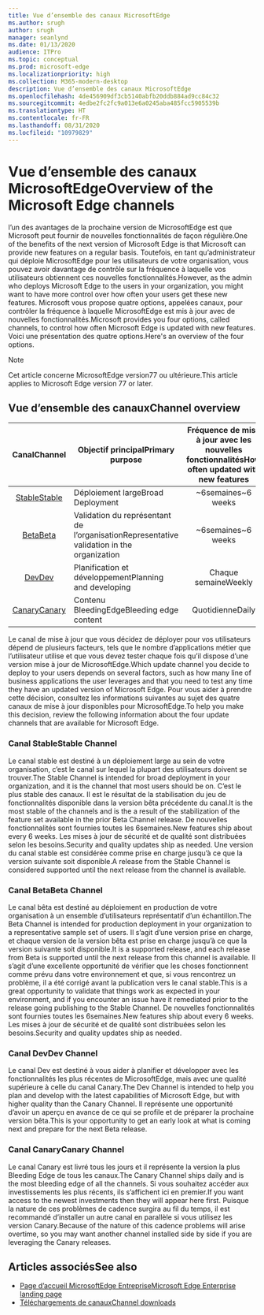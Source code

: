 ```yaml
---
title: Vue d’ensemble des canaux MicrosoftEdge
ms.author: srugh
author: srugh
manager: seanlynd
ms.date: 01/13/2020
audience: ITPro
ms.topic: conceptual
ms.prod: microsoft-edge
ms.localizationpriority: high
ms.collection: M365-modern-desktop
description: Vue d’ensemble des canaux MicrosoftEdge
ms.openlocfilehash: 4de456909df3cb5140abfb20ddb884ad9cc84c32
ms.sourcegitcommit: 4edbe2fc2fc9a013e6a0245aba485fcc5905539b
ms.translationtype: HT
ms.contentlocale: fr-FR
ms.lasthandoff: 08/31/2020
ms.locfileid: "10979829"
---
```

# <span data-ttu-id="c9e88-103">Vue d’ensemble des canaux MicrosoftEdge</span><span class="sxs-lookup"><span data-stu-id="c9e88-103">Overview of the Microsoft Edge channels</span></span>

<span data-ttu-id="c9e88-104">l’un des avantages de la prochaine version de MicrosoftEdge est que Microsoft peut fournir de nouvelles fonctionnalités de façon régulière.</span><span class="sxs-lookup"><span data-stu-id="c9e88-104">One of the benefits of the next version of Microsoft Edge is that Microsoft can provide new features on a regular basis.</span></span> <span data-ttu-id="c9e88-105">Toutefois, en tant qu’administrateur qui déploie MicrosoftEdge pour les utilisateurs de votre organisation, vous pouvez avoir davantage de contrôle sur la fréquence à laquelle vos utilisateurs obtiennent ces nouvelles fonctionnalités.</span><span class="sxs-lookup"><span data-stu-id="c9e88-105">However, as the admin who deploys Microsoft Edge to the users in your organization, you might want to have more control over how often your users get these new features.</span></span> <span data-ttu-id="c9e88-106">Microsoft vous propose quatre options, appelées canaux, pour contrôler la fréquence à laquelle MicrosoftEdge est mis à jour avec de nouvelles fonctionnalités.</span><span class="sxs-lookup"><span data-stu-id="c9e88-106">Microsoft provides you four options, called channels, to control how often Microsoft Edge is updated with new features.</span></span> <span data-ttu-id="c9e88-107">Voici une présentation des quatre options.</span><span class="sxs-lookup"><span data-stu-id="c9e88-107">Here's an overview of the four options.</span></span>
  
> [!NOTE]
> <span data-ttu-id="c9e88-108">Cet article concerne MicrosoftEdge version77 ou ultérieure.</span><span class="sxs-lookup"><span data-stu-id="c9e88-108">This article applies to Microsoft Edge version 77 or later.</span></span>

## <span data-ttu-id="c9e88-109">Vue d’ensemble des canaux</span><span class="sxs-lookup"><span data-stu-id="c9e88-109">Channel overview</span></span>

|<span data-ttu-id="c9e88-110">Canal</span><span class="sxs-lookup"><span data-stu-id="c9e88-110">Channel</span></span>|<span data-ttu-id="c9e88-111">Objectif principal</span><span class="sxs-lookup"><span data-stu-id="c9e88-111">Primary purpose</span></span>|<span data-ttu-id="c9e88-112">Fréquence de mise à jour avec les nouvelles fonctionnalités</span><span class="sxs-lookup"><span data-stu-id="c9e88-112">How often updated with new features</span></span>|<span data-ttu-id="c9e88-113">Prise en charge</span><span class="sxs-lookup"><span data-stu-id="c9e88-113">Supported?</span></span>|
|:---:|---|:---:|:---:|
|[<span data-ttu-id="c9e88-114">Stable</span><span class="sxs-lookup"><span data-stu-id="c9e88-114">Stable</span></span>](#stable-channel)|<span data-ttu-id="c9e88-115">Déploiement large</span><span class="sxs-lookup"><span data-stu-id="c9e88-115">Broad Deployment</span></span>|<span data-ttu-id="c9e88-116">~6semaines</span><span class="sxs-lookup"><span data-stu-id="c9e88-116">~6 weeks</span></span>|<span data-ttu-id="c9e88-117">Oui</span><span class="sxs-lookup"><span data-stu-id="c9e88-117">Yes</span></span>|
|[<span data-ttu-id="c9e88-118">Beta</span><span class="sxs-lookup"><span data-stu-id="c9e88-118">Beta</span></span>](#beta-channel)|<span data-ttu-id="c9e88-119">Validation du représentant de l’organisation</span><span class="sxs-lookup"><span data-stu-id="c9e88-119">Representative validation in the organization</span></span>|<span data-ttu-id="c9e88-120">~6semaines</span><span class="sxs-lookup"><span data-stu-id="c9e88-120">~6 weeks</span></span>|<span data-ttu-id="c9e88-121">Oui</span><span class="sxs-lookup"><span data-stu-id="c9e88-121">Yes</span></span>|
|[<span data-ttu-id="c9e88-122">Dev</span><span class="sxs-lookup"><span data-stu-id="c9e88-122">Dev</span></span>](#dev-channel)|<span data-ttu-id="c9e88-123">Planification et développement</span><span class="sxs-lookup"><span data-stu-id="c9e88-123">Planning and developing</span></span>|<span data-ttu-id="c9e88-124">Chaque semaine</span><span class="sxs-lookup"><span data-stu-id="c9e88-124">Weekly</span></span>|<span data-ttu-id="c9e88-125">Non</span><span class="sxs-lookup"><span data-stu-id="c9e88-125">No</span></span>|
|[<span data-ttu-id="c9e88-126">Canary</span><span class="sxs-lookup"><span data-stu-id="c9e88-126">Canary</span></span>](#canary-channel)|<span data-ttu-id="c9e88-127">Contenu BleedingEdge</span><span class="sxs-lookup"><span data-stu-id="c9e88-127">Bleeding edge content</span></span>|<span data-ttu-id="c9e88-128">Quotidienne</span><span class="sxs-lookup"><span data-stu-id="c9e88-128">Daily</span></span>|<span data-ttu-id="c9e88-129">Non</span><span class="sxs-lookup"><span data-stu-id="c9e88-129">No</span></span>|

<span data-ttu-id="c9e88-130">Le canal de mise à jour que vous décidez de déployer pour vos utilisateurs dépend de plusieurs facteurs, tels que le nombre d’applications métier que l’utilisateur utilise et que vous devez tester chaque fois qu’il dispose d’une version mise à jour de MicrosoftEdge.</span><span class="sxs-lookup"><span data-stu-id="c9e88-130">Which update channel you decide to deploy to your users depends on several factors, such as how many line of business applications the user leverages and that you need to test any time they have an updated version of Microsoft Edge.</span></span> <span data-ttu-id="c9e88-131">Pour vous aider à prendre cette décision, consultez les informations suivantes au sujet des quatre canaux de mise à jour disponibles pour MicrosoftEdge.</span><span class="sxs-lookup"><span data-stu-id="c9e88-131">To help you make this decision, review the following information about the four update channels that are available for Microsoft Edge.</span></span>

### <span data-ttu-id="c9e88-132">Canal Stable</span><span class="sxs-lookup"><span data-stu-id="c9e88-132">Stable Channel</span></span>

<span data-ttu-id="c9e88-133">Le canal stable est destiné à un déploiement large au sein de votre organisation, c’est le canal sur lequel la plupart des utilisateurs doivent se trouver.</span><span class="sxs-lookup"><span data-stu-id="c9e88-133">The Stable Channel is intended for broad deployment in your organization, and it is the channel that most users should be on.</span></span> <span data-ttu-id="c9e88-134">C’est le plus stable des canaux. Il est le résultat de la stabilisation du jeu de fonctionnalités disponible dans la version bêta précédente du canal.</span><span class="sxs-lookup"><span data-stu-id="c9e88-134">It is the most stable of the channels and is the a result of the stabilization of the feature set available in the prior Beta Channel release.</span></span> <span data-ttu-id="c9e88-135">De nouvelles fonctionnalités sont fournies toutes les 6semaines.</span><span class="sxs-lookup"><span data-stu-id="c9e88-135">New features ship about every 6 weeks.</span></span> <span data-ttu-id="c9e88-136">Les mises à jour de sécurité et de qualité sont distribuées selon les besoins.</span><span class="sxs-lookup"><span data-stu-id="c9e88-136">Security and quality updates ship as needed.</span></span> <span data-ttu-id="c9e88-137">Une version du canal stable est considérée comme prise en charge jusqu’à ce que la version suivante soit disponible.</span><span class="sxs-lookup"><span data-stu-id="c9e88-137">A release from the Stable Channel is considered supported until the next release from the channel is available.</span></span>

### <span data-ttu-id="c9e88-138">Canal Beta</span><span class="sxs-lookup"><span data-stu-id="c9e88-138">Beta Channel</span></span>

<span data-ttu-id="c9e88-139">Le canal bêta est destiné au déploiement en production de votre organisation à un ensemble d’utilisateurs représentatif d’un échantillon.</span><span class="sxs-lookup"><span data-stu-id="c9e88-139">The Beta Channel is intended for production deployment in your organization to a representative sample set of users.</span></span> <span data-ttu-id="c9e88-140">Il s’agit d’une version prise en charge, et chaque version de la version bêta est prise en charge jusqu’à ce que la version suivante soit disponible.</span><span class="sxs-lookup"><span data-stu-id="c9e88-140">It is a supported release, and each release from Beta is supported until the next release from this channel is available.</span></span> <span data-ttu-id="c9e88-141">Il s’agit d’une excellente opportunité de vérifier que les choses fonctionnent comme prévu dans votre environnement et que, si vous rencontrez un problème, il a été corrigé avant la publication vers le canal stable.</span><span class="sxs-lookup"><span data-stu-id="c9e88-141">This is a great opportunity to validate that things work as expected in your environment, and if you encounter an issue have it remediated prior to the release going publishing to the Stable Channel.</span></span> <span data-ttu-id="c9e88-142">De nouvelles fonctionnalités sont fournies toutes les 6semaines.</span><span class="sxs-lookup"><span data-stu-id="c9e88-142">New features ship about every 6 weeks.</span></span> <span data-ttu-id="c9e88-143">Les mises à jour de sécurité et de qualité sont distribuées selon les besoins.</span><span class="sxs-lookup"><span data-stu-id="c9e88-143">Security and quality updates ship as needed.</span></span>

### <span data-ttu-id="c9e88-144">Canal Dev</span><span class="sxs-lookup"><span data-stu-id="c9e88-144">Dev Channel</span></span>

<span data-ttu-id="c9e88-145">Le canal Dev est destiné à vous aider à planifier et développer avec les fonctionnalités les plus récentes de MicrosoftEdge, mais avec une qualité supérieure à celle du canal Canary.</span><span class="sxs-lookup"><span data-stu-id="c9e88-145">The Dev Channel is intended to help you plan and develop with the latest capabilities of Microsoft Edge, but with higher quality than the Canary Channel.</span></span> <span data-ttu-id="c9e88-146">Il représente une opportunité d’avoir un aperçu en avance de ce qui se profile et de préparer la prochaine version bêta.</span><span class="sxs-lookup"><span data-stu-id="c9e88-146">This is your opportunity to get an early look at what is coming next and prepare for the next Beta release.</span></span>

### <span data-ttu-id="c9e88-147">Canal Canary</span><span class="sxs-lookup"><span data-stu-id="c9e88-147">Canary Channel</span></span>

<span data-ttu-id="c9e88-148">Le canal Canary est livré tous les jours et il représente la version la plus Bleeding Edge de tous les canaux.</span><span class="sxs-lookup"><span data-stu-id="c9e88-148">The Canary Channel ships daily and is the most bleeding edge of all the channels.</span></span> <span data-ttu-id="c9e88-149">Si vous souhaitez accéder aux investissements les plus récents, ils s’affichent ici en premier.</span><span class="sxs-lookup"><span data-stu-id="c9e88-149">If you want access to the newest investments then they will appear here first.</span></span> <span data-ttu-id="c9e88-150">Puisque la nature de ces problèmes de cadence surgira au fil du temps, il est recommandé d’installer un autre canal en parallèle si vous utilisez les version Canary.</span><span class="sxs-lookup"><span data-stu-id="c9e88-150">Because of the nature of this cadence problems will arise overtime, so you may want another channel installed side by side if you are leveraging the Canary releases.</span></span>

## <span data-ttu-id="c9e88-151">Articles associés</span><span class="sxs-lookup"><span data-stu-id="c9e88-151">See also</span></span>

- [<span data-ttu-id="c9e88-152">Page d’accueil MicrosoftEdge Entreprise</span><span class="sxs-lookup"><span data-stu-id="c9e88-152">Microsoft Edge Enterprise landing page</span></span>](https://aka.ms/EdgeEnterprise)
- [<span data-ttu-id="c9e88-153">Téléchargements de canaux</span><span class="sxs-lookup"><span data-stu-id="c9e88-153">Channel downloads</span></span>](https://aka.ms/EdgeEnterprise)
